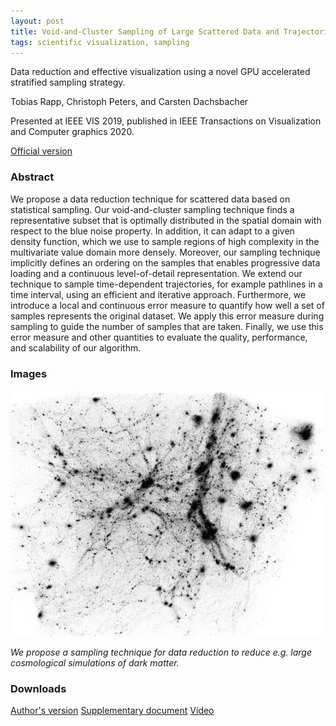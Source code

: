 ```yaml
---
layout: post
title: Void-and-Cluster Sampling of Large Scattered Data and Trajectories
tags: scientific visualization, sampling
---
```


Data reduction and effective visualization using a novel GPU accelerated stratified sampling strategy.

Tobias Rapp, Christoph Peters, and Carsten Dachsbacher

Presented at IEEE VIS 2019, published in IEEE Transactions on Visualization and Computer graphics 2020.

[Official version](https://doi.org/10.1109/TVCG.2019.2934335)


### Abstract

We propose a data reduction technique for scattered data based on statistical sampling. Our void-and-cluster sampling technique finds a representative subset that is optimally distributed in the spatial domain with respect to the blue noise property. In addition, it can adapt to a given density function, which we use to sample regions of high complexity in the multivariate value domain more densely. Moreover, our sampling technique implicitly defines an ordering on the samples that enables progressive data loading and a continuous level-of-detail representation. We extend our technique to sample time-dependent trajectories, for example pathlines in a time interval, using an efficient and iterative approach. Furthermore, we introduce a local and continuous error measure to quantify how well a set of samples represents the original dataset. We apply this error measure during sampling to guide the number of samples that are taken. Finally, we use this error measure and other quantities to evaluate the quality, performance, and scalability of our algorithm.

### Images

![Dark sky](/images/DarkSky.png)

_We propose a sampling technique for data reduction to reduce e.g. large cosmological simulations of dark matter._

### Downloads

[Author's version](https://cg.ivd.kit.edu/publications/2019/void_and_cluster/preprint.pdf)
[Supplementary document](https://cg.ivd.kit.edu/publications/2019/void_and_cluster/suppl.pdf)
[Video](https://cg.ivd.kit.edu/publications/2019/void_and_cluster/video.mp4)


